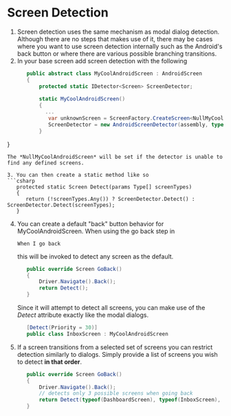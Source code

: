 # Screen Detection

1. Screen detection uses the same mechanism as modal dialog detection.  Although there are no steps that makes use of it, there may be cases where you want to use screen detection internally such as the Android's back button or where there are various possible branching transitions. 
2. In your base screen add screen detection with the following
   ```csharp
      public abstract class MyCoolAndroidScreen : AndroidScreen 
      {  
          protected static IDetector<Screen> ScreenDetector;
          
          static MyCoolAndroidScreen()
          {
            ...  
             var unknownScreen = ScreenFactory.CreateScreen<NullMyCoolAndroidScreen>();
             ScreenDetector = new AndroidScreenDetector(assembly, typeof(MyCoolAndroidScreen), unknownScreen);
          }         
  }
   ```
   The *NullMyCoolAndroidScreen* will be set if the detector is unable to find any defined screens.
   
3. You can then create a static method like so
   ```csharp
      protected static Screen Detect(params Type[] screenTypes)
      {
         return (!screenTypes.Any()) ? ScreenDetector.Detect() : ScreenDetector.Detect(screenTypes);
      }
   ```

4. You can create a default "back" button behavior for MyCoolAndroidScreen.  When using the go back step in
   ```gherkin
   When I go back
   ```
   
   this will be invoked to detect any screen as the default.
   ```csharp
      public override Screen GoBack()
      {
          Driver.Navigate().Back();
          return Detect();
      }
   ```
   Since it will attempt to detect all screens, you can make use of the *Detect* attribute exactly like the modal dialogs.
   ```csharp
      [Detect(Priority = 30)]
      public class InboxScreen : MyCoolAndroidScreen
   ```
5. If a screen transitions from a selected set of screens you can restrict detection similarly to dialogs. Simply provide a list of screens you wish to detect **in that order**.  

   ```csharp
      public override Screen GoBack()
      {
          Driver.Navigate().Back();
          // detects only 3 possible screens when going back
          return Detect(typeof(DashboardScreen), typeof(InboxScreen), typeof(OutboxScreen));
      }   
   ```
